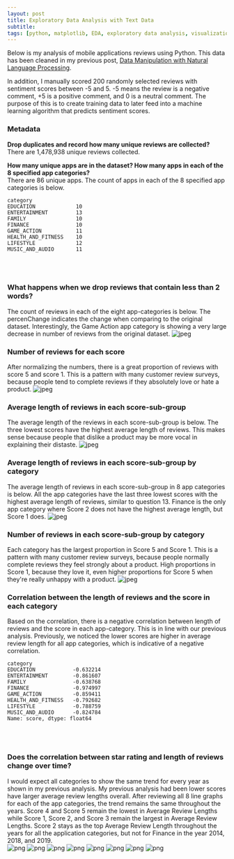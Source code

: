```yaml
---
layout: post
title: Exploratory Data Analysis with Text Data
subtitle:
tags: [python, matplotlib, EDA, exploratory data analysis, visualizations, text data, nltk, nlp]
---
```


Below is my analysis of mobile applications reviews using Python. This data has been cleaned in my previous post, [Data Manipulation with Natural Language Processing](https://nguyeneva.github.io/2019-12-12-NLTK-processing/).

In addition, I manually scored 200 randomly selected reviews with sentiment scores between -5 and 5. -5 means the review is a negative comment, +5 is a positive comment, and 0 is a neutral comment. The purpose of this is to create training data to later feed into a machine learning algorithm that predicts sentiment scores.

### Metadata
**Drop duplicates and record how many unique reviews are collected?**  
There are 1,478,938 unique reviews collected.  

**How many unique apps are in the dataset? How many apps in each of the 8 specified app categories?**  
There are 86 unique apps. The count of apps in each of the 8 specified app categories is below.  
```
category
EDUCATION             10
ENTERTAINMENT         13
FAMILY                10
FINANCE               10
GAME_ACTION           11
HEALTH_AND_FITNESS    10
LIFESTYLE             12
MUSIC_AND_AUDIO       11
```
<br>
</br>

### What happens when we drop reviews that contain less than 2 words?
The count of reviews in each of the eight app-categories is below. The percenChange indicates the change when comparing to the original dataset. Interestingly, the Game Action app category is showing a very large decrease in number of reviews from the original dataset.
![jpeg](/assets/img/EDA/1.jpeg)  

### Number of reviews for each score
After normalizing the numbers, there is a great proportion of reviews with score 5 and score 1. This is a pattern with many customer review surveys, because people tend to complete reviews if they absolutely love or hate a product.
![jpeg](/assets/img/EDA/2.jpeg)  

### Average length of reviews in each score-sub-group
The average length of the reviews in each score-sub-group is below. The three lowest scores have the highest average length of reviews. This makes sense because people that dislike a product may be more vocal in explaining their distaste.
![jpeg](/assets/img/EDA/3.jpeg)

###  Average length of reviews in each score-sub-group by category
The average length of reviews in each score-sub-group in 8 app categories is below. All the app categories have the last three lowest scores with the highest average length of reviews, similar to question 13. Finance is the only app category where Score 2 does not have the highest average length, but Score 1 does.
![jpeg](/assets/img/EDA/4.jpeg)

###  Number of reviews in each score-sub-group by category
Each category has the largest proportion in Score 5 and Score 1. This is a pattern with many customer review surveys, because people normally complete reviews they feel strongly about a product. High proportions in Score 1, because they love it, even higher proportions for Score 5 when they're really unhappy with a product.
![jpeg](/assets/img/EDA/5.jpeg)

### Correlation between the length of reviews and the score in each category
Based on the correlation, there is a negative correlation between length of reviews and the score in each app-category. This is in line with our previous analysis. Previously, we noticed the lower scores are higher in average review length for all app categories, which is indicative of a negative correlation.
```
category
EDUCATION            -0.632214
ENTERTAINMENT        -0.861607
FAMILY               -0.638768
FINANCE              -0.974997
GAME_ACTION          -0.859411
HEALTH_AND_FITNESS   -0.792682
LIFESTYLE            -0.788759
MUSIC_AND_AUDIO      -0.824784
Name: score, dtype: float64
```

<br>
</br>

### Does the correlation between star rating and length of reviews change over time?
I would expect all categories to show the same trend for every year as shown in my previous analysis. My previous analysis had been lower scores have larger average review lengths overall. After reviewing all 8 line graphs for each of the app categories, the trend remains the same throughout the years. Score 4 and Score 5 remain the lowest in Average Review Lengths while Score 1, Score 2, and Score 3 remain the largest in Average Review Lengths. Score 2 stays as the top Average Review Length throughout the years for all the application categories, but not for Finance in the year 2014, 2018, and 2019.  
![png](/assets/img/EDA/6.png)
![png](/assets/img/EDA/7.png)
![png](/assets/img/EDA/8.png)
![png](/assets/img/EDA/9.png)
![png](/assets/img/EDA/10.png)
![png](/assets/img/EDA/11.png)
![png](/assets/img/EDA/12.png)
![png](/assets/img/EDA/13.png)
